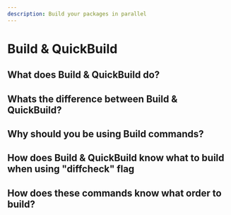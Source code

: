 ```yaml
---
description: Build your packages in parallel
---
```


# Build & QuickBuild

## What does Build & QuickBuild do?

## Whats the difference between Build & QuickBuild?

## Why should you be using Build commands?

## How does Build & QuickBuild  know what to build when using "diffcheck" flag

## How does these commands know what order to build?

